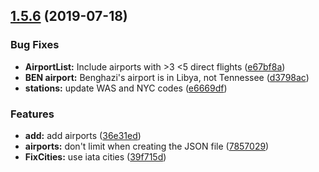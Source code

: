 <a name="1.5.6"></a>
## [1.5.6](https://github.com/travelbank/airports/compare/v1.1.0...v1.5.6) (2019-07-18)


### Bug Fixes

* **AirportList:** Include airports with >3 <5 direct flights ([e67bf8a](https://github.com/travelbank/airports/commit/e67bf8a))
* **BEN airport:** Benghazi's airport is in Libya, not Tennessee ([d3798ac](https://github.com/travelbank/airports/commit/d3798ac))
* **stations:** update WAS and NYC codes ([e6669df](https://github.com/travelbank/airports/commit/e6669df))


### Features

* **add:** add airports ([36e31ed](https://github.com/travelbank/airports/commit/36e31ed))
* **airports:** don't limit when creating the JSON file ([7857029](https://github.com/travelbank/airports/commit/7857029))
* **FixCities:** use iata cities ([39f715d](https://github.com/travelbank/airports/commit/39f715d))



